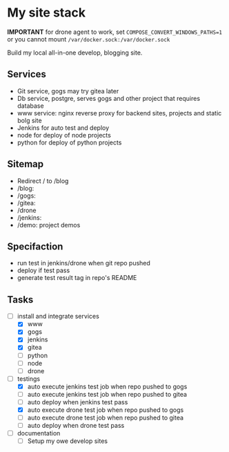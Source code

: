 My site stack
=============

**IMPORTANT**
for drone agent to work, set `COMPOSE_CONVERT_WINDOWS_PATHS=1` or you cannot mount `/var/docker.sock:/var/docker.sock`

Build my local all-in-one develop, blogging site.

Services
-------
- Git service, gogs may try gitea later
- Db service, postgre, serves gogs and other project that requires database
- www service: nginx reverse proxy for backend sites, projects and static bolg site
- Jenkins for auto test and deploy
- node for deploy of node projects
- python for deploy of python projects

Sitemap
-------------
- Redirect / to /blog
- /blog:
- /gogs:
- /gitea:
- /drone
- /jenkins:
- /demo: project demos

Specifaction
-------------
- run test in jenkins/drone when git repo pushed
- deploy if test pass
- generate test result tag in repo's README

Tasks
----
- [ ] install and integrate services
    - [x] www
    - [x] gogs
    - [x] jenkins
    - [x] gitea
    - [ ] python
    - [ ] node
    - [ ] drone
- [ ] testings
    - [x] auto execute jenkins test job when repo pushed to gogs
    - [ ] auto execute jenkins test job when repo pushed to gitea
    - [ ] auto deploy when jenkins test pass 
    - [x] auto execute drone test job when repo pushed to gogs
    - [ ] auto execute drone test job when repo pushed to gitea
    - [ ] auto deploy when drone test pass 
- [ ] documentation
    - [ ] Setup my owe develop sites

